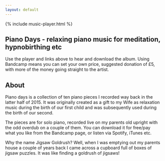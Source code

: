 ```yaml
---
layout: default
---
```

<div class="col-cont text-section"> 
    {% include music-player.html %}

<h2>Piano Days - relaxing piano music for meditation, hypnobirthing etc</h2>

<p>Use the player and links above to hear and download the album. Using Bandcamp means you can set your own price, suggested donation of &pound;5, with more of the money going straight to the artist.</p>

<h2>About</h2>

<p>Piano days is a collection of ten piano pieces I recorded way back in the latter half of 2015. It was originally created as a gift to my Wife as relaxation music during the birth of our first child and was subsequently used during the birth of our second.</p>

<p>The pieces are for solo piano, recorded live on my parents old upright with the odd overdub on a couple of them. You can download it for free/pay what you like from the Bandcamp page, or listen via Spotify, iTunes etc.</p>

<p>Why the name Jigsaw Goldrush? Well, when I was emptying out my parents house a couple of years back I came across a cupboard full of boxes of jigsaw puzzles. It was like finding a goldrush of jigsaws!</p>

</div>